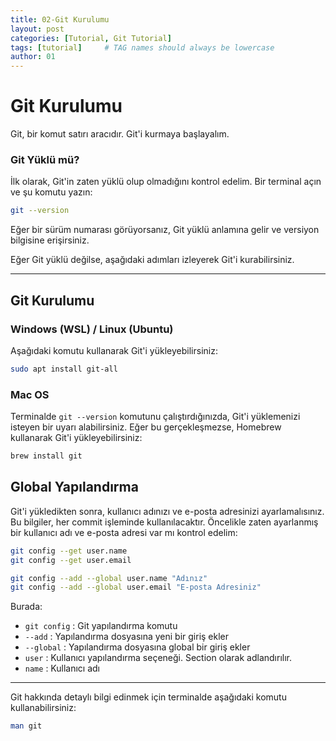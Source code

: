 ```yaml
---
title: 02-Git Kurulumu
layout: post
categories: [Tutorial, Git Tutorial]
tags: [tutorial]     # TAG names should always be lowercase
author: 01
---
```


# Git Kurulumu
Git, bir komut satırı aracıdır. Git'i kurmaya başlayalım.

### Git Yüklü mü?
İlk olarak, Git'in zaten yüklü olup olmadığını kontrol edelim. Bir terminal açın ve şu komutu yazın:

```bash
git --version
```

Eğer bir sürüm numarası görüyorsanız, Git yüklü anlamına gelir ve versiyon bilgisine erişirsiniz.

Eğer Git yüklü değilse, aşağıdaki adımları izleyerek Git'i kurabilirsiniz.

---

## Git Kurulumu

### Windows (WSL) / Linux (Ubuntu)
Aşağıdaki komutu kullanarak Git'i yükleyebilirsiniz:

```bash
sudo apt install git-all
```

### Mac OS
Terminalde `git --version` komutunu çalıştırdığınızda, Git'i yüklemenizi isteyen bir uyarı alabilirsiniz. Eğer bu gerçekleşmezse, Homebrew kullanarak Git'i yükleyebilirsiniz:

```bash
brew install git
```

## Global Yapılandırma
Git'i yükledikten sonra, kullanıcı adınızı ve e-posta adresinizi ayarlamalısınız. Bu bilgiler, her commit işleminde kullanılacaktır.
Öncelikle zaten ayarlanmış bir kullanıcı adı ve e-posta adresi var mı kontrol edelim:

```bash
git config --get user.name
git config --get user.email
```

```bash
git config --add --global user.name "Adınız"
git config --add --global user.email "E-posta Adresiniz"
```
Burada:
* `git config` : Git yapılandırma komutu
* `--add` : Yapılandırma dosyasına yeni bir giriş ekler
* `--global` : Yapılandırma dosyasına global bir giriş ekler
* `user` : Kullanıcı yapılandırma seçeneği. Section olarak adlandırılır.
* `name` : Kullanıcı adı
----

Git hakkında detaylı bilgi edinmek için terminalde aşağıdaki komutu kullanabilirsiniz:

```bash
man git
```

